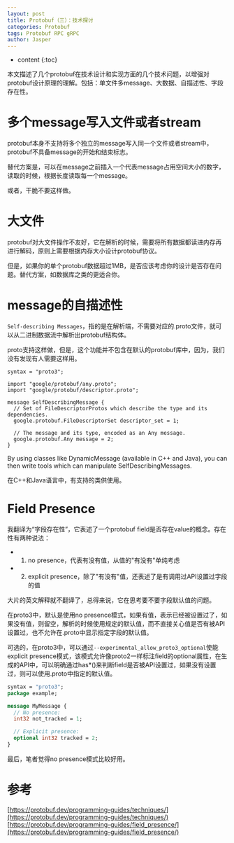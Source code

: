 ```yaml
---
layout: post
title: Protobuf（三）：技术探讨
categories: Protobuf 
tags: Protobuf RPC gRPC
author: Jasper
---
```


* content
{:toc}

本文描述了几个protobuf在技术设计和实现方面的几个技术问题，以增强对protobuf设计原理的理解。包括：单文件多message、大数据、自描述性、字段存在性。



# 多个message写入文件或者stream

protobuf本身不支持将多个独立的message写入同一个文件或者stream中，protobuf不具备message的开始和结束标志。

替代方案是，可以在message之前插入一个代表message占用空间大小的数字，读取的时候，根据长度读取每一个message。

或者，干脆不要这样做。

# 大文件

protobuf对大文件操作不友好，它在解析的时候，需要将所有数据都读进内存再进行解码，原则上需要根据内存大小设计protobuf协议。

但是，如果你的单个protobuf数据超过1MB，是否应该考虑你的设计是否存在问题。替代方案，如数据库之类的更适合你。

# message的自描述性

`Self-describing Messages`，指的是在解析端，不需要对应的.proto文件，就可以从二进制数据流中解析出protobuf结构体。

proto支持这样做，但是，这个功能并不包含在默认的protobuf库中，因为，我们没有发现有人需要这样用。


```
syntax = "proto3";

import "google/protobuf/any.proto";
import "google/protobuf/descriptor.proto";

message SelfDescribingMessage {
  // Set of FileDescriptorProtos which describe the type and its dependencies.
  google.protobuf.FileDescriptorSet descriptor_set = 1;

  // The message and its type, encoded as an Any message.
  google.protobuf.Any message = 2;
}
```

By using classes like DynamicMessage (available in C++ and Java), you can then write tools which can manipulate SelfDescribingMessages.

在C++和Java语言中，有支持的类供使用。

# Field Presence

我翻译为“字段存在性”，它表述了一个protobuf field是否存在value的概念。存在性有两种说法：

- 1. no presence，代表有没有值，从值的"有没有"单纯考虑
- 2. explicit presence，除了"有没有"值，还表述了是有调用过API设置过字段的值

大片的英文解释就不翻译了，总得来说，它在思考要不要字段默认值的问题。

在proto3中，默认是使用no presence模式，如果有值，表示已经被设置过了，如果没有值，则留空，解析的时候使用规定的默认值，而不直接关心值是否有被API设置过，也不允许在.proto中显示指定字段的默认值。

可选的，在proto3中，可以通过`--experimental_allow_proto3_optional`使能explicit presence模式，该模式允许像proto2一样标注field的optional属性，在生成的API中，可以明确通过has\*()来判断field是否被API设置过，如果没有设置过，则可以使用.proto中指定的默认值。

```protobuf
syntax = "proto3";
package example;

message MyMessage {
  // No presence:
  int32 not_tracked = 1;

  // Explicit presence:
  optional int32 tracked = 2;
}
```

最后，笔者觉得no presence模式比较好用。

# 参考

[https://protobuf.dev/programming-guides/techniques/](https://protobuf.dev/programming-guides/techniques/)  
[https://protobuf.dev/programming-guides/field_presence/](https://protobuf.dev/programming-guides/field_presence/)